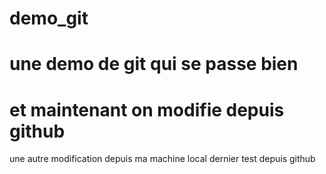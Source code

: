 # demo_git
# une demo de git qui se passe bien
# et maintenant on modifie depuis github
une autre modification depuis ma machine local
dernier test depuis github
